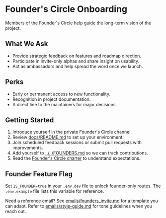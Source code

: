 # Founder's Circle Onboarding

Members of the Founder's Circle help guide the long-term vision of the project.

## What We Ask
- Provide strategic feedback on features and roadmap direction.
- Participate in invite-only alphas and share insight on usability.
- Act as ambassadors and help spread the word once we launch.

## Perks
- Early or permanent access to new functionality.
- Recognition in project documentation.
- A direct line to the maintainers for major decisions.

## Getting Started
1. Introduce yourself in the private Founder's Circle channel.
2. Review [docs/README.md](../README.md) to set up your environment.
3. Join scheduled feedback sessions or submit pull requests with improvements.
4. Add yourself to [../../FOUNDERS.md](../../FOUNDERS.md) so we can track contributions.
5. Read the [Founder's Circle charter](charter.md) to understand expectations.

## Founder Feature Flag
Set `IS_FOUNDER=true` in your `.env.dev` file to unlock founder-only routes. The `.env.example` file lists this variable for reference.

Need a reference email? See [emails/founders_invite.md](../../emails/founders_invite.md) for a template you can adapt.
Refer to [emails/style-guide.md](../../emails/style-guide.md) for tone guidelines when you reach out.
